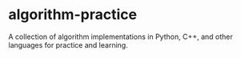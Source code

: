 # algorithm-practice
A collection of algorithm implementations in Python, C++, and other languages for practice and learning.
